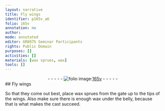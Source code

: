 ```yaml
---
layout: narrative
title: Fly wings
identifier: p165v_a6
folio: 165v
annotation: no
author:
mode: annotated
editor: GR8975 Seminar Participants
rights: Public Domain
purposes: []
activities: []
materials: [wax sprues, wax]
tools: []
---
```


 <div class="folio" align="center">- - - - - <a href="http://gallica.bnf.fr/ark:/12148/btv1b10500001g/f336.image" target="_blank"><img src="https://cu-mkp.github.io/GR8975-edition/assets/photo-icon.png" alt="folio image: " style="display:inline-block; margin-bottom:-3px;"/>165v</a> - - - - - </div> 
## Fly wings

 
So that they come out best, place <span class="material">wax sprues</span> from the gate up to the tips of the wings. Also make sure there is enough <span class="material">wax</span> under the belly, because that is what makes the cast succeed.
 <span class="figure"></span> 